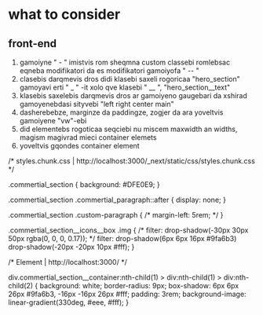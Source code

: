 # what to consider


## front-end
1. gamoiyne " - " imistvis rom sheqmna custom classebi romlebsac eqneba modifikatori da es modifikatori gamoiyofa " -- "
2. clasebis darqmevis dros didi klasebi saxeli rogoricaa "hero_section" gamoyavi erti " _ " -it
xolo qve klasebi " __ ", "hero_section__text"
3. klasebis saxelebis darqmevis dros ar gamoiyeno gaugebari da xshirad gamoyenebdasi sityvebi "left right center main"
4. dasherebebze, marginze da paddingze, zogjer da ara yoveltvis gamoiyene "vw"-ebi
5. did elementebs rogoticaa seqciebi nu miscem maxwidth an widths, magism magivrad mieci container elemets
6. yoveltvis gqondes container element



/* styles.chunk.css | http://localhost:3000/_next/static/css/styles.chunk.css */

.commertial_section {
  background: #DFE0E9;
}

.commertial_section .commertial_paragraph::after {
  display: none;
}

.commertial_section .custom-paragraph {
  /* margin-left: 5rem; */
}

.commertial_section__icons__box .img {
  /* filter: drop-shadow(-30px 30px 50px rgba(0, 0, 0, 0.17)); */
  filter: drop-shadow(6px 6px 16px #9fa6b3) drop-shadow(-20px -20px 10px #fff);
}

/* Element | http://localhost:3000/ */

div.commertial_section__container:nth-child(1) > div:nth-child(1) > div:nth-child(2) {
  background: white;
  border-radius: 9px;
  box-shadow: 6px 6px 26px #9fa6b3, -16px -16px 26px #fff;
  padding: 3rem;
  background-image: linear-gradient(330deg, #eee, #fff);
}
